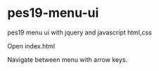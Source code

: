 # pes19-menu-ui
pes19 menu ui with jquery and javascript html,css

Open index.html 

Navigate between menu with arrow keys.
